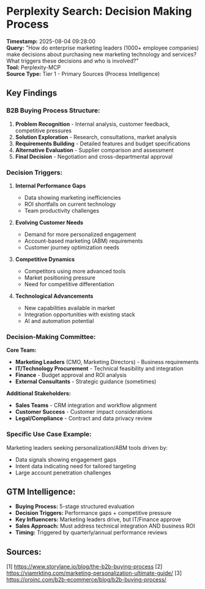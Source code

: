 # Perplexity Search: Decision Making Process
**Timestamp:** 2025-08-04 09:28:00  
**Query:** "How do enterprise marketing leaders (1000+ employee companies) make decisions about purchasing new marketing technology and services? What triggers these decisions and who is involved?"  
**Tool:** Perplexity-MCP  
**Source Type:** Tier 1 - Primary Sources (Process Intelligence)

## Key Findings

### B2B Buying Process Structure:
1. **Problem Recognition** - Internal analysis, customer feedback, competitive pressures
2. **Solution Exploration** - Research, consultations, market analysis
3. **Requirements Building** - Detailed features and budget specifications
4. **Alternative Evaluation** - Supplier comparison and assessment
5. **Final Decision** - Negotiation and cross-departmental approval

### Decision Triggers:

1. **Internal Performance Gaps**
   - Data showing marketing inefficiencies
   - ROI shortfalls on current technology
   - Team productivity challenges

2. **Evolving Customer Needs** 
   - Demand for more personalized engagement
   - Account-based marketing (ABM) requirements
   - Customer journey optimization needs

3. **Competitive Dynamics**
   - Competitors using more advanced tools
   - Market positioning pressure
   - Need for competitive differentiation

4. **Technological Advancements**
   - New capabilities available in market
   - Integration opportunities with existing stack
   - AI and automation potential

### Decision-Making Committee:

**Core Team:**
- **Marketing Leaders** (CMO, Marketing Directors) - Business requirements
- **IT/Technology Procurement** - Technical feasibility and integration
- **Finance** - Budget approval and ROI analysis
- **External Consultants** - Strategic guidance (sometimes)

**Additional Stakeholders:**
- **Sales Teams** - CRM integration and workflow alignment
- **Customer Success** - Customer impact considerations
- **Legal/Compliance** - Contract and data privacy review

### Specific Use Case Example:
Marketing leaders seeking personalization/ABM tools driven by:
- Data signals showing engagement gaps
- Intent data indicating need for tailored targeting
- Large account penetration challenges

## GTM Intelligence:
- **Buying Process:** 5-stage structured evaluation
- **Decision Triggers:** Performance gaps + competitive pressure
- **Key Influencers:** Marketing leaders drive, but IT/Finance approve
- **Sales Approach:** Must address technical integration AND business ROI
- **Timing:** Triggered by quarterly/annual performance reviews

## Sources:
[1] https://www.storylane.io/blog/the-b2b-buying-process
[2] https://viamrkting.com/marketing-personalization-ultimate-guide/
[3] https://oroinc.com/b2b-ecommerce/blog/b2b-buying-process/